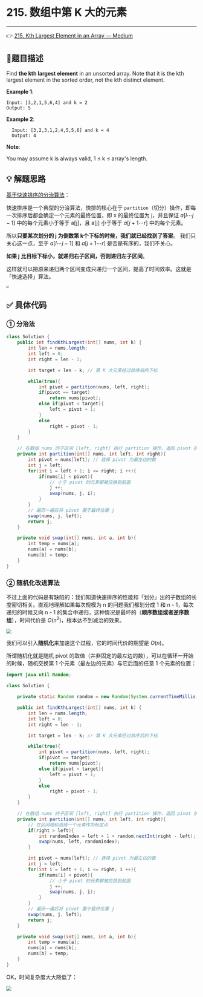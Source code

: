 # 215. 数组中第 K 大的元素

---

👉 [215. Kth Largest Element in an Array — Medium](https://leetcode-cn.com/problems/kth-largest-element-in-an-array/)

## 📜题目描述

Find **the kth largest element** in an unsorted array. Note that it is the kth largest element in the sorted order, not the kth distinct element.

**Example 1**:

```
Input: [3,2,1,5,6,4] and k = 2
Output: 5
```

 **Example 2**:

```
  Input: [3,2,3,1,2,4,5,5,6] and k = 4
  Output: 4
```

**Note**:

  You may assume k is always valid, 1 ≤ k ≤ array's length.



## 💡 解题思路

<u>基于快速排序的分治算法</u>：

快速排序是一个典型的分治算法，快排的核心在于 `partition`（切分）操作，即每一次排序后都会确定一个元素的最终位置，即 x 的最终位置为 j，并且保证 $a[l \cdots j - 1]$ 中的每个元素小于等于 a[j]，且 a[j] 小于等于 $a[j + 1 \cdots r]$ 中的每个元素。

所以**只要某次划分的 j 为倒数第 k个下标的时候，我们就已经找到了答案**。 我们只关心这一点，至于 $a[l \cdots j - 1]$ 和 $a[j+1 \cdots r]$ 是否是有序的，我们不关心。

**如果 j 比目标下标小，就递归右子区间，否则递归左子区间**。

这样就可以把原来递归两个区间变成只递归一个区间，提高了时间效率。这就是「快速选择」算法。

<img src="https://gitee.com/veal98/images/raw/master/img/20200921103938.png" style="zoom: 45%;" />



## ✅ 具体代码

### ① 分治法

```java
class Solution {
    public int findKthLargest(int[] nums, int k) {
        int len = nums.length;
        int left = 0;
        int right = len - 1;

        int target = len - k; // 第 K 大元素经过排序后的下标

        while(true){
            int pivot = partition(nums, left, right);
            if(pivot == target)
                return nums[pivot];
            else if(pivot < target){
                left = pivot + 1;
            }
            else
                right = pivot - 1;
        }
    }

    // 在数组 nums 的子区间 [left, right] 执行 partition 操作，返回 pivot 排序以后应该在的位置
    private int partition(int[] nums, int left, int right){
        int pivot = nums[left]; // 选择 pivot 为最左边的数
        int j = left;
        for(int i = left + 1; i <= right; i ++){
            if(nums[i] < pivot){
                // 小于 pivot 的元素都被交换到前面
                j ++;
                swap(nums, j, i);
            }
        }
        // 遍历一遍后将 pivot 置于最终位置 j
        swap(nums, j, left);
        return j;
    }

    private void swap(int[] nums, int a, int b){
        int temp = nums[a];
        nums[a] = nums[b];
        nums[b] = temp;
    }
}
```

### ② 随机化改进算法

不过上面的代码是有缺陷的：我们知道快速排序的性能和「划分」出的子数组的长度密切相关。直观地理解如果每次规模为 n 的问题我们都划分成 1 和 n - 1，每次递归的时候又向 n - 1 的集合中递归，这种情况是最坏的（**顺序数组或者逆序数组**），时间代价是 $O(n ^ 2)$，根本达不到减治的效果。

<img src="https://gitee.com/veal98/images/raw/master/img/20200921110958.png" style="zoom: 80%;" />

我们可以引入**随机化**来加速这个过程，它的时间代价的期望是 $O(n)$。

所谓随机化就是随机 pivot 的取值（并非固定的最左边的数），可以在循环一开始的时候，随机交换第 1 个元素（最左边的元素）与它后面的任意 1 个元素的位置：

```java
import java.util.Random;

class Solution {

    private static Random random = new Random(System.currentTimeMillis());

    public int findKthLargest(int[] nums, int k) {
        int len = nums.length;
        int left = 0;
        int right = len - 1;

        int target = len - k; // 第 K 大元素经过排序后的下标

        while(true){
            int pivot = partition(nums, left, right);
            if(pivot == target)
                return nums[pivot];
            else if(pivot < target){
                left = pivot + 1;
            }
            else
                right = pivot - 1;
        }
    }

    // 在数组 nums 的子区间 [left, right] 执行 partition 操作，返回 pivot 排序以后应该在的位置
    private int partition(int[] nums, int left, int right){
        // 在区间随机选择一个元素作为标定点
        if(right > left){
            int randomIndex = left + 1 + random.nextInt(right - left);
            swap(nums, left, randomIndex);
        }

        int pivot = nums[left]; // 选择 pivot 为最左边的数
        int j = left;
        for(int i = left + 1; i <= right; i ++){
            if(nums[i] < pivot){
                // 小于 pivot 的元素都被交换到前面
                j ++;
                swap(nums, j, i);
            }
        }
        // 遍历一遍后将 pivot 置于最终位置 j
        swap(nums, j, left);
        return j;
    }

    private void swap(int[] nums, int a, int b){
        int temp = nums[a];
        nums[a] = nums[b];
        nums[b] = temp;
    }
}
```

OK，时间复杂度大大降低了：

<img src="https://gitee.com/veal98/images/raw/master/img/20200921111033.png" style="zoom:80%;" />